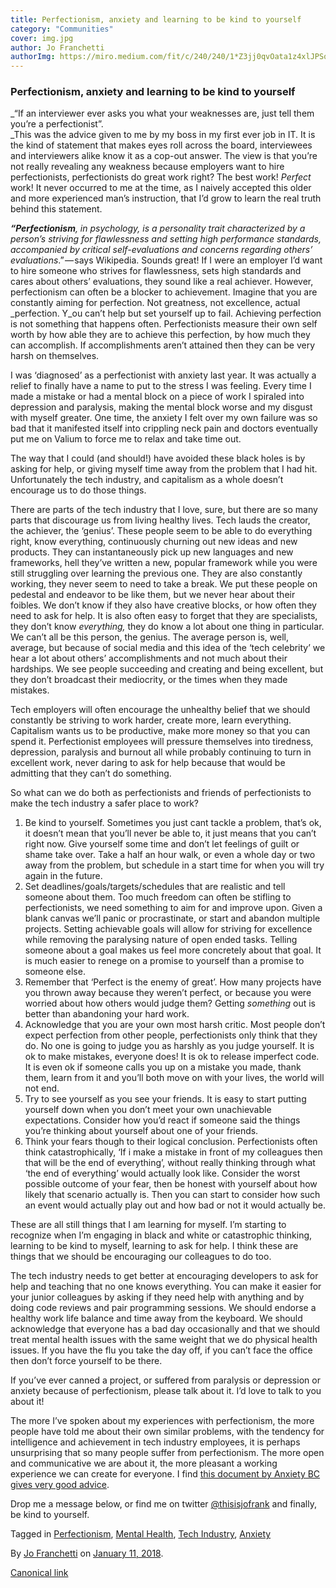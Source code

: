 ```yaml
---
title: Perfectionism, anxiety and learning to be kind to yourself
category: "Communities"
cover: img.jpg
author: Jo Franchetti
authorImg: https://miro.medium.com/fit/c/240/240/1*Z3jj0qvOata1z4xlJPSqOA.jpeg
---
```


### Perfectionism, anxiety and learning to be kind to yourself

_“If an interviewer ever asks you what your weaknesses are, just tell them you’re a perfectionist”.   
_This was the advice given to me by my boss in my first ever job in IT. It is the kind of statement that makes eyes roll across the board, interviewees and interviewers alike know it as a cop-out answer. The view is that you’re not really revealing any weakness because employers want to hire perfectionists, perfectionists do great work right? The best work! _Perfect_ work! It never occurred to me at the time, as I naively accepted this older and more experienced man’s instruction, that I’d grow to learn the real truth behind this statement.

**_“Perfectionism_**_, in psychology, is a personality trait characterized by a person’s striving for flawlessness and setting high performance standards, accompanied by critical self-evaluations and concerns regarding others’ evaluations_.” — says Wikipedia. Sounds great! If I were an employer I’d want to hire someone who strives for flawlessness, sets high standards and cares about others’ evaluations, they sound like a real achiever. However, perfectionism can often be a blocker to achievement. Imagine that you are constantly aiming for perfection. Not greatness, not excellence, actual _perfection. Y_ou can’t help but set yourself up to fail. Achieving perfection is not something that happens often. Perfectionists measure their own self worth by how able they are to achieve this perfection, by how much they can accomplish. If accomplishments aren’t attained then they can be very harsh on themselves.

I was ‘diagnosed’ as a perfectionist with anxiety last year. It was actually a relief to finally have a name to put to the stress I was feeling. Every time I made a mistake or had a mental block on a piece of work I spiraled into depression and paralysis, making the mental block worse and my disgust with myself greater. One time, the anxiety I felt over my own failure was so bad that it manifested itself into crippling neck pain and doctors eventually put me on Valium to force me to relax and take time out.

The way that I could (and should!) have avoided these black holes is by asking for help, or giving myself time away from the problem that I had hit. Unfortunately the tech industry, and capitalism as a whole doesn’t encourage us to do those things.

There are parts of the tech industry that I love, sure, but there are so many parts that discourage us from living healthy lives. Tech lauds the creator, the achiever, the ‘genius’. These people seem to be able to do everything right, know everything, continuously churning out new ideas and new products. They can instantaneously pick up new languages and new frameworks, hell they’ve written a new, popular framework while you were still struggling over learning the previous one. They are also constantly working, they never seem to need to take a break. We put these people on pedestal and endeavor to be like them, but we never hear about their foibles. We don’t know if they also have creative blocks, or how often they need to ask for help. It is also often easy to forget that they are specialists, they don’t know _everything,_ they do know a lot about one thing in particular. We can’t all be this person, the genius. The average person is, well, average, but because of social media and this idea of the ‘tech celebrity’ we hear a lot about others’ accomplishments and not much about their hardships. We see people succeeding and creating and being excellent, but they don’t broadcast their mediocrity, or the times when they made mistakes.

Tech employers will often encourage the unhealthy belief that we should constantly be striving to work harder, create more, learn everything. Capitalism wants us to be productive, make more money so that you can spend it. Perfectionist employees will pressure themselves into tiredness, depression, paralysis and burnout all while probably continuing to turn in excellent work, never daring to ask for help because that would be admitting that they can’t do something.

So what can we do both as perfectionists and friends of perfectionists to make the tech industry a safer place to work?

1.  Be kind to yourself. Sometimes you just cant tackle a problem, that’s ok, it doesn’t mean that you’ll never be able to, it just means that you can’t right now. Give yourself some time and don’t let feelings of guilt or shame take over. Take a half an hour walk, or even a whole day or two away from the problem, but schedule in a start time for when you will try again in the future.
2.  Set deadlines/goals/targets/schedules that are realistic and tell someone about them. Too much freedom can often be stifling to perfectionists, we need something to aim for and improve upon. Given a blank canvas we’ll panic or procrastinate, or start and abandon multiple projects. Setting achievable goals will allow for striving for excellence while removing the paralysing nature of open ended tasks. Telling someone about a goal makes us feel more concretely about that goal. It is much easier to renege on a promise to yourself than a promise to someone else.
3.  Remember that ‘Perfect is the enemy of great’. How many projects have you thrown away because they weren’t perfect, or because you were worried about how others would judge them? Getting _something_ out is better than abandoning your hard work.
4.  Acknowledge that you are your own most harsh critic. Most people don’t expect perfection from other people, perfectionists only think that they do. No one is going to judge you as harshly as you judge yourself. It is ok to make mistakes, everyone does! It is ok to release imperfect code. It is even ok if someone calls you up on a mistake you made, thank them, learn from it and you’ll both move on with your lives, the world will not end.
5.  Try to see yourself as you see your friends. It is easy to start putting yourself down when you don’t meet your own unachievable expectations. Consider how you’d react if someone said the things you’re thinking about yourself about one of your friends.
6.  Think your fears though to their logical conclusion. Perfectionists often think catastrophically, ‘If i make a mistake in front of my colleagues then that will be the end of everything’, without really thinking through what ‘the end of everything’ would actually look like. Consider the worst possible outcome of your fear, then be honest with yourself about how likely that scenario actually is. Then you can start to consider how such an event would actually play out and how bad or not it would actually be.

These are all still things that I am learning for myself. I’m starting to recognize when I’m engaging in black and white or catastrophic thinking, learning to be kind to myself, learning to ask for help. I think these are things that we should be encouraging our colleagues to do too.

The tech industry needs to get better at encouraging developers to ask for help and teaching that no one knows everything. You can make it easier for your junior colleagues by asking if they need help with anything and by doing code reviews and pair programming sessions. We should endorse a healthy work life balance and time away from the keyboard. We should acknowledge that everyone has a bad day occasionally and that we should treat mental health issues with the same weight that we do physical health issues. If you have the flu you take the day off, if you can’t face the office then don’t force yourself to be there.

If you’ve ever canned a project, or suffered from paralysis or depression or anxiety because of perfectionism, please talk about it. I’d love to talk to you about it!

The more I’ve spoken about my experiences with perfectionism, the more people have told me about their own similar problems, with the tendency for intelligence and achievement in tech industry employees, it is perhaps unsurprising that so many people suffer from perfectionism. The more open and communicative we are about it, the more pleasant a working experience we can create for everyone. I find [this document by Anxiety BC gives very good advice](https://www.anxietybc.com/sites/default/files/Perfectionism.pdf).

Drop me a message below, or find me on twitter [@thisisjofrank](https://twitter.com/ThisIsJoFrank) and finally, be kind to yourself.

Tagged in [Perfectionism](https://medium.com/tag/perfectionism), [Mental Health](https://medium.com/tag/mental-health), [Tech Industry](https://medium.com/tag/tech-industry), [Anxiety](https://medium.com/tag/anxiety)

By [Jo Franchetti](https://medium.com/@jofranchetti) on [January 11, 2018](https://medium.com/p/e3c23710704).

[Canonical link](https://medium.com/@jofranchetti/perfectionism-anxiety-and-learning-to-be-kind-to-yourself-e3c23710704)
